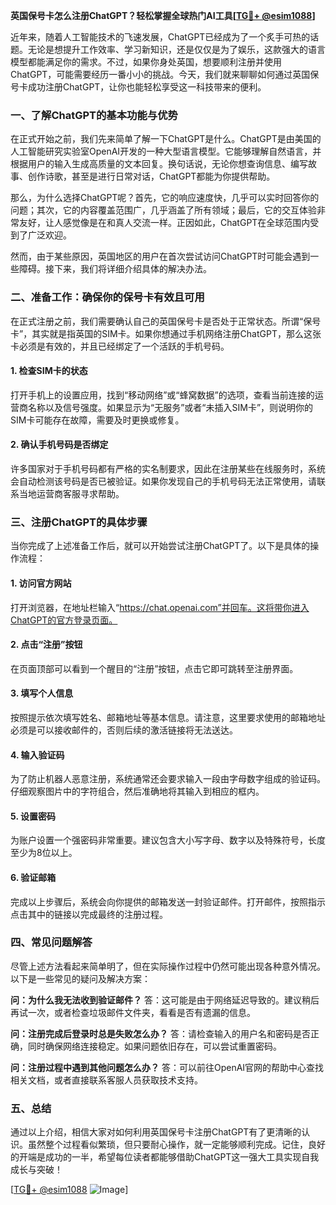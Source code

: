 **英国保号卡怎么注册ChatGPT？轻松掌握全球热门AI工具[[TG💪+ @esim1088](https://t.me/s/esim1088)]**

近年来，随着人工智能技术的飞速发展，ChatGPT已经成为了一个炙手可热的话题。无论是想提升工作效率、学习新知识，还是仅仅是为了娱乐，这款强大的语言模型都能满足你的需求。不过，如果你身处英国，想要顺利注册并使用ChatGPT，可能需要经历一番小小的挑战。今天，我们就来聊聊如何通过英国保号卡成功注册ChatGPT，让你也能轻松享受这一科技带来的便利。

### 一、了解ChatGPT的基本功能与优势

在正式开始之前，我们先来简单了解一下ChatGPT是什么。ChatGPT是由美国的人工智能研究实验室OpenAI开发的一种大型语言模型。它能够理解自然语言，并根据用户的输入生成高质量的文本回复。换句话说，无论你想查询信息、编写故事、创作诗歌，甚至是进行日常对话，ChatGPT都能为你提供帮助。

那么，为什么选择ChatGPT呢？首先，它的响应速度快，几乎可以实时回答你的问题；其次，它的内容覆盖范围广，几乎涵盖了所有领域；最后，它的交互体验非常友好，让人感觉像是在和真人交流一样。正因如此，ChatGPT在全球范围内受到了广泛欢迎。

然而，由于某些原因，英国地区的用户在首次尝试访问ChatGPT时可能会遇到一些障碍。接下来，我们将详细介绍具体的解决办法。

### 二、准备工作：确保你的保号卡有效且可用

在正式注册之前，我们需要确认自己的英国保号卡是否处于正常状态。所谓“保号卡”，其实就是指英国的SIM卡。如果你想通过手机网络注册ChatGPT，那么这张卡必须是有效的，并且已经绑定了一个活跃的手机号码。

#### 1. 检查SIM卡的状态
打开手机上的设置应用，找到“移动网络”或“蜂窝数据”的选项，查看当前连接的运营商名称以及信号强度。如果显示为“无服务”或者“未插入SIM卡”，则说明你的SIM卡可能存在故障，需要及时更换或修复。

#### 2. 确认手机号码是否绑定
许多国家对于手机号码都有严格的实名制要求，因此在注册某些在线服务时，系统会自动检测该号码是否已被验证。如果你发现自己的手机号码无法正常使用，请联系当地运营商客服寻求帮助。

### 三、注册ChatGPT的具体步骤

当你完成了上述准备工作后，就可以开始尝试注册ChatGPT了。以下是具体的操作流程：

#### 1. 访问官方网站
打开浏览器，在地址栏输入“https://chat.openai.com”并回车。这将带你进入ChatGPT的官方登录页面。

#### 2. 点击“注册”按钮
在页面顶部可以看到一个醒目的“注册”按钮，点击它即可跳转至注册界面。

#### 3. 填写个人信息
按照提示依次填写姓名、邮箱地址等基本信息。请注意，这里要求使用的邮箱地址必须是可以接收邮件的，否则后续的激活链接将无法送达。

#### 4. 输入验证码
为了防止机器人恶意注册，系统通常还会要求输入一段由字母数字组成的验证码。仔细观察图片中的字符组合，然后准确地将其输入到相应的框内。

#### 5. 设置密码
为账户设置一个强密码非常重要。建议包含大小写字母、数字以及特殊符号，长度至少为8位以上。

#### 6. 验证邮箱
完成以上步骤后，系统会向你提供的邮箱发送一封验证邮件。打开邮件，按照指示点击其中的链接以完成最终的注册过程。

### 四、常见问题解答

尽管上述方法看起来简单明了，但在实际操作过程中仍然可能出现各种意外情况。以下是一些常见的疑问及解决方案：

**问：为什么我无法收到验证邮件？**
答：这可能是由于网络延迟导致的。建议稍后再试一次，或者检查垃圾邮件文件夹，看看是否有遗漏的信息。

**问：注册完成后登录时总是失败怎么办？**
答：请检查输入的用户名和密码是否正确，同时确保网络连接稳定。如果问题依旧存在，可以尝试重置密码。

**问：注册过程中遇到其他问题怎么办？**
答：可以前往OpenAI官网的帮助中心查找相关文档，或者直接联系客服人员获取技术支持。

### 五、总结

通过以上介绍，相信大家对如何利用英国保号卡注册ChatGPT有了更清晰的认识。虽然整个过程看似繁琐，但只要耐心操作，就一定能够顺利完成。记住，良好的开端是成功的一半，希望每位读者都能够借助ChatGPT这一强大工具实现自我成长与突破！

[[TG💪+ @esim1088](https://t.me/s/esim1088) ![Image](https://i.postimg.cc/4NQfJmqS/Snipaste-2025-05-13-00-14-12.png)]